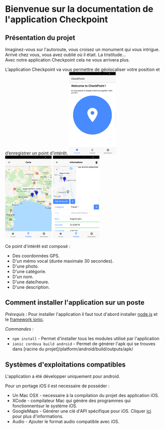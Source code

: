 # Bienvenue sur la documentation de l'application Checkpoint

## Présentation du projet

Imaginez-vous sur l'autoroute, vous croisez un monument qui vous intrigue. Arrivé chez vous, vous avez oublié où il était. La tristitude...   
Avec notre application Checkpoint cela ne vous arrivera plus.

L’application Checkpoint va vous permettre de géolocaliser votre position et d’enregistrer un point d'intérêt. 
<img src="img/001.jpg" width=30% />
<img src="img/003.png" width=30% />
<img src="img/004.png" width=30% />

Ce point d'intérêt est composé :

- Des coordonnées GPS. 
- D'un mémo vocal (durée maximale 30 secondes). 
- D'une photo.
- D'une catégorie.
- D'un nom.
- D'une date/heure.
- D'une description.

## Comment installer l'application sur un poste

*Prérequis :*
Pour installer l'application il faut tout d'abord installer [node.js](https://nodejs.org/fr/) et le [framework ionic](https://ionicframework.com/docs).

*Commandes :*

* `npm install` - Permet d'installer tous les modules utilisé par l'application
* `ionic cordova build android` - Permet de générer l'apk qui se trouves dans [racine du projet]/platform/android/build/outputs/apk/

## Systèmes d'exploitations compatibles

L'application a été développer uniquement pour android.

Pour un portage iOS il est necessaire de posséder :	

- Un Mac OSX - necessaire à la compilation du projet des application iOS.
- XCode - compilateur Mac qui génère des programmes qui fonctionnentsur le système iOS.
- GoogleMaps - Générer une clé d'API spécifique pour iOS. Cliquer [ici](https://developers.google.com/maps/documentation/ios-sdk/intro) pour plus d'informations.
- Audio - Ajouter le format audio compatible avec iOS.